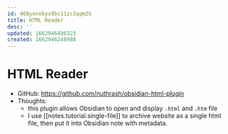 ```yaml
---
id: 468yenxbys9bc11zc2qqm2k
title: HTML Reader
desc: ''
updated: 1662946406323
created: 1662946248988
---
```

# HTML Reader

- GitHub: https://github.com/nuthrash/obsidian-html-plugin
- Thoughts:
    - this plugin allows Obsidian to open and display `.html` and `.htm` file
    - I use [[notes.tutorial.single-file]] to archive website as a single html file, then put it into Obsidian note with metadata.